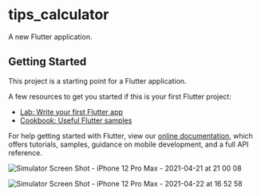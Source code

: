 # tips_calculator

A new Flutter application.

## Getting Started

This project is a starting point for a Flutter application.

A few resources to get you started if this is your first Flutter project:

- [Lab: Write your first Flutter app](https://flutter.dev/docs/get-started/codelab)
- [Cookbook: Useful Flutter samples](https://flutter.dev/docs/cookbook)

For help getting started with Flutter, view our
[online documentation](https://flutter.dev/docs), which offers tutorials,
samples, guidance on mobile development, and a full API reference.

![Simulator Screen Shot - iPhone 12 Pro Max - 2021-04-21 at 21 00 08](https://user-images.githubusercontent.com/76481422/115727771-9970fd80-a38c-11eb-900b-3954603a6d7b.png)


![Simulator Screen Shot - iPhone 12 Pro Max - 2021-04-22 at 16 52 58](https://user-images.githubusercontent.com/76481422/115727831-a68dec80-a38c-11eb-914b-f1141df17964.png)


